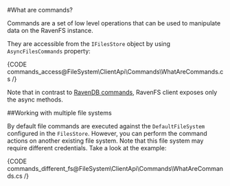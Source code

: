#What are commands?

Commands are a set of low level operations that can be used to manipulate data on the RavenFS instance.

They are accessible from the `IFilesStore` object by using `AsyncFilesCommands` property:

{CODE commands_access@FileSystem\ClientApi\Commands\WhatAreCommands.cs /}

Note that in contrast to [RavenDB commands](../../../client-api/commands/what-are-commands), RavenFS client exposes only the async methods.

##Working with multiple file systems

By default file commands are executed against the `DefaultFileSystem` configured in the `FilesStore`. However, you can perform the command actions on another existing file system. Note that this file system may require different credentials. Take a look at the example:

{CODE commands_different_fs@FileSystem\ClientApi\Commands\WhatAreCommands.cs /}

